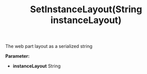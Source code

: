 ﻿---
uid: crmscript_ref_NSAudienceLayoutEntity_SetInstanceLayout
title: SetInstanceLayout(String instanceLayout)
intellisense: NSAudienceLayoutEntity.SetInstanceLayout
keywords: NSAudienceLayoutEntity, GetInstanceLayout
so.topic: reference
---

The web part layout as a serialized string

**Parameter:** 
 - **instanceLayout** String

